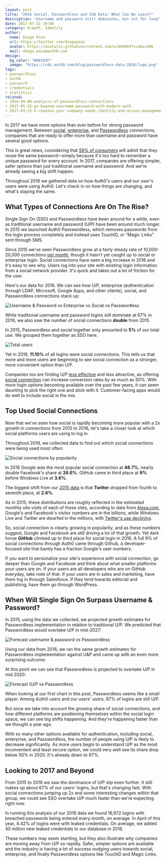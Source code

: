 ```yaml
---
layout: post
title: "2016 Social, Passwordless and SSO Data: What Can We Learn?"
description: "Username and password still dominates, but not for long"
date: 2017-07-31 19:00
category: Growth, Identity
author:
  name: Diego Poza
  url: https://twitter.com/diegopoza
  avatar: https://avatars3.githubusercontent.com/u/604869?v=3&s=200
  mail: diego.poza@auth0.com
design:
  bg_color: "#001D3F"
  image: "https://cdn.auth0.com/blog/passwordless-data-2016/logo.png"
tags:
- passwordless
- auth0
- password
- credentials
- statistics
related:
- 2016-09-09-analysis-of-passwordless-connections
- 2017-05-26-go-beyond-username-password-with-modern-auth
- 2017-03-15-5-reasons-your-company-needs-identity-and-access-management
---
```


In 2017 we have more options than ever before for strong password management. Between [social](https://auth0.com/docs/extensions/custom-social-extensions#social), [enterprise,](https://auth0.com/docs/extensions/custom-social-extensions#enterprise) and [Passwordless](https://auth0.com/docs/extensions/custom-social-extensions#passwordless) connections, companies that are ready to offer more than username and password have several good options.

This is great news, considering that [59% of consumers](https://www.passwordboss.com/password-habits-survey-part-1/) will admit that they reuse the same password—simply because it's too hard to remember a unique password for every account. In 2017, companies are offering simpler, safer options than just traditional username and password. And we're already seeing a big shift happen.

Throughout 2016 we gathered data on how Auth0's users and our user's users were using Auth0. Let's check in on how things are changing, and what's staying the same.

## What Types of Connections Are On The Rise?

Single Sign On (SSO) and Passwordless have been around for a while, even as traditional username and password (U/P) have been around much longer. In 2015 we launched Auth0 Passwordless, which  removes passwords from the login process completely and instead uses TouchID, or “Magic Links” sent through SMS.

Since 2015 we've seen Passwordless grow at a fairly steady rate of 10,000-20,000 connections [per month](https://auth0.com/blog/analysis-of-passwordless-connections/), though it hasn't yet caught up to social or enterprise login. Social connections have seen a big increase in 2016 and it's easy to see why. Users log into your site with existing login information from a social network provider. It's quick and takes out a lot of friction for the user.

Here's our data for 2016. We can see how U/P, enterprise (authentication through LDAP, Microsoft, Google Apps, and other clients), social, and Passwordless connections stack up:

![Username & Password vs Enterprise vs Social vs Passwordless](https://cdn.auth0.com/blog/2016-social/enterprise-social-passwordless.png)

While traditional username and password logins still dominate at 67% in 2016, we also saw the number of social connections **double** from 2015.

In 2015, Passwordless and social together only amounted to **5%** of our total use. We grouped them together as SSO here:

![Total users](https://cdn.auth0.com/blog/2016-social/total-users.png)

Yet in 2016, **11.10%** of all logins were social connections. This tells us that more and more users are beginning to see social connection as a stronger, more convenient option than U/P.

Companies too are finding U/P [less effective](https://auth0.com/blog/2015/12/16/how-to-use-social-login-to-drive-your-apps-growth/) and less attractive, as offering [social connection](https://auth0.com/blog/analysis-of-social-connection-data/) can increase conversion rates by as much as 50%. With more login options becoming available over the past few years, it can seem daunting to pick the right one and stick with it. Customer-facing apps would do well to include social in the mix.

## Top Used Social Connections

Now that we've seen how social is rapidly becoming more popular with a 2x growth in connections from 2015 to 2016, let's take a closer look at *which* social platforms users are using to log in.

Throughout 2016, we collected data to find out which social connections were being used most often:

![Social connections by popularity](https://cdn.auth0.com/blog/2016-social/social-connections-by-popularity.png)

In 2016 Google was the most popular social connection at **48.7%**, nearly double Facebook's share at **26.6%**. GitHub came in third place at **9%** before Windows Live at **3.6%**.

The biggest shift from our [2015 data](https://auth0.com/blog/analysis-of-social-connection-data/) is that **Twitter** dropped from fourth to seventh place, at **2.6%**.

As in 2015, these distributions are roughly reflected in the estimated monthly site visits of each of these sites, according to data from [Alexa.com](http://alexa.com/), Google's and Facebook's visitor numbers are in the billions, while Windows Live and Twitter are dwarfed in the millions, with [Twitter's use declining](https://www.google.com/url?sa=t&rct=j&q=&esrc=s&source=web&cd=9&cad=rja&uact=8&ved=0ahUKEwivlKXtxvzTAhXJqFQKHQ2dCYoQFghSMAg&url=https%3A%2F%2Fhbr.org%2F2016%2F02%2Fthe-reason-twitters-losing-active-users&usg=AFQjCNHTzjPHEveNh03-RjDUqEQ75et4nQ&sig2=_uqjOMNw9-vN9hh94-l6Fg).

So, social connection is clearly growing in popularity, and as these numbers suggest, Google and Facebook are still driving a lot of that growth. Yet dark horse **GitHub** climbed up to third place for social login in 2016. A full 9% of social connections through Auth0 came through Github, a developer-focused site that barely has a fraction Google's user numbers.

If you want to personalize your site's experience with social connection, go deeper than Google and Facebook and think about what smaller platforms your users are on. If your users are all developers who are on GitHub everyday, take note of that. If your users are in sales and marketing, have them log in through Salesforce. If they tend towards editorial and publishing, have them go through WordPress.

## When Will Single Sign On Surpass Username & Password?

In 2015, using the data we collected, we projected growth estimates for Passwordless implementation in relation to traditional U/P. We predicted that Passwordless would overtake U/P in mid-2027:

![Forecast username & password vs Passwordless](https://cdn.auth0.com/blog/2016-social/forecast-up-vs-passwordless.png)

Using our data from 2016, we ran the same growth estimates for Passwordless implementation against U&P and came up with an even more surprising outcome.

At this point we can see that Passwordless is projected to overtake U/P in mid 2020:

![Forecast (U/P vs Passwordless](https://cdn.auth0.com/blog/2016-social/up-vs-passwordless-2020.png)

When looking at our first chart in this post, Passwordless seems like a small player. Among Auth0 users and our users' users, 67% of logins are still U/P.

But once we take into account the growing share of social connections, and how different platforms are positioning themselves within the social login space, we can see big shifts happening. And they're happening faster than we thought a year ago.

With so many other options available for authentication, including social, enterprise, and Passwordless, the number of people using U/P is likely to decrease significantly. As more users begin to understand U/P as the most inconvenient and least secure option, we could very well see its share drop below 50% in 2020. It's already down to 67%.

## Looking to 2017 and Beyond

From 2015 to 2016 we saw the dominance of U/P slip even further. It still makes up about 67% of our users' logins, but that's changing fast. With social connections jumping up 2x and some interesting changes within that group, we could see SSO overtake U/P much faster than we're expecting right now.

In running this analysis of our 2016 data we found 16,972 logins with breached passwords being entered every month, on average. In April of this year, 4.42% of logins were with leaked credentials. On average, we added 40 million new leaked credentials to our database in 2016.

These numbers may seem startling, but they also illustrate why companies are moving away from U/P so rapidly. Safer, simpler options are available and the industry is having a lot of success nudging users towards social, enterprise, and finally Passwordless options like TouchID and Magic Links.
